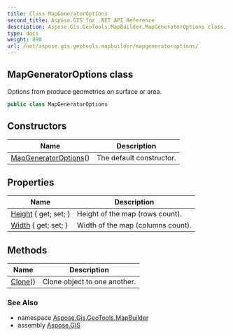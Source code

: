 ```yaml
---
title: Class MapGeneratorOptions
second_title: Aspose.GIS for .NET API Reference
description: Aspose.Gis.GeoTools.MapBuilder.MapGeneratorOptions class. Options from produce geometries on surface or area
type: docs
weight: 890
url: /net/aspose.gis.geotools.mapbuilder/mapgeneratoroptions/
---
```

## MapGeneratorOptions class

Options from produce geometries on surface or area.

```csharp
public class MapGeneratorOptions
```

## Constructors

| Name | Description |
| --- | --- |
| [MapGeneratorOptions](mapgeneratoroptions/)() | The default constructor. |

## Properties

| Name | Description |
| --- | --- |
| [Height](../../aspose.gis.geotools.mapbuilder/mapgeneratoroptions/height/) { get; set; } | Height of the map (rows count). |
| [Width](../../aspose.gis.geotools.mapbuilder/mapgeneratoroptions/width/) { get; set; } | Width of the map (columns count). |

## Methods

| Name | Description |
| --- | --- |
| [Clone](../../aspose.gis.geotools.mapbuilder/mapgeneratoroptions/clone/)() | Clone object to one another. |

### See Also

* namespace [Aspose.Gis.GeoTools.MapBuilder](../../aspose.gis.geotools.mapbuilder/)
* assembly [Aspose.GIS](../../)


